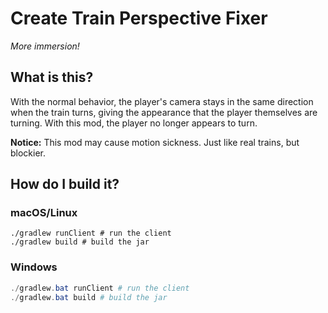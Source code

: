 # Create Train Perspective Fixer

_More immersion!_

## What is this?

With the normal behavior, the player's camera stays in the same direction when the train turns, giving the appearance that the player themselves are turning. With this mod, the player no longer appears to turn.

**Notice:** This mod may cause motion sickness. Just like real trains, but blockier.

## How do I build it?

### macOS/Linux
```shell
./gradlew runClient # run the client
./gradlew build # build the jar
```

### Windows
```powershell
./gradlew.bat runClient # run the client
./gradlew.bat build # build the jar
```


